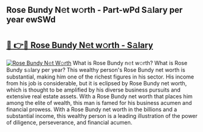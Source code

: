 ## Rose Bundy N𝚎t w𝚘rth - Part-wPd S𝚊lary per year ewSWd

# <h2><a href="http://gc1edht.nevu.top/?p=Rose+Bundy">🔗 👉🔴 Rose Bundy N𝚎t w𝚘rth - S𝚊lary</a></h2>

[![Rose Bundy N𝚎t W𝚘rth](https://i.imgur.com/Oavwk0R.jpeg)](http://gc1edht.nevu.top/?p=Rose+Bundy)
What is Rose Bundy n𝚎t w𝚘rth? What is Rose Bundy s𝚊lary per year?
This wealthy person's Rose Bundy net worth is substantial, making him one of the richest figures in his sector. His income from his job is considerable, but it is eclipsed by Rose Bundy net worth, which is thought to be amplified by his diverse business pursuits and extensive real estate assets. With a Rose Bundy net worth that places him among the elite of wealth, this man is famed for his business acumen and financial prowess. With a Rose Bundy net worth in the billions and a substantial income, this wealthy person is a leading illustration of the power of diligence, perseverance, and financial acumen.
